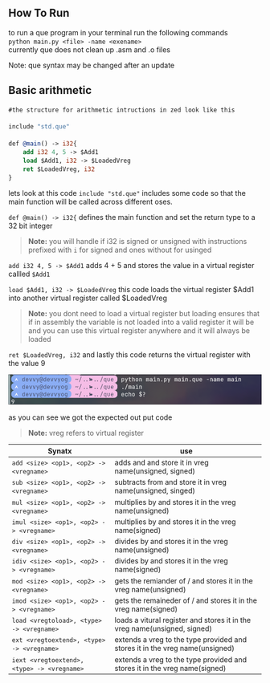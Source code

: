 ## How To Run
to run a que program in your terminal run the following commands   
`python main.py <file> -name <exename>`  
currently que does not clean up .asm and .o files  
  
Note: que syntax may be changed after an update 

## Basic arithmetic 
```llvm
#the structure for arithmetic intructions in zed look like this

include "std.que"

def @main() -> i32{
    add i32 4, 5 -> $Add1
    load $Add1, i32 -> $LoadedVreg
    ret $LoadedVreg, i32
}
```
lets look at this code `include "std.que"` includes some code so that the main function will be called across different oses. 

`def @main() -> i32{` defines the main function and set the return type to a 32 bit integer   

> **Note:** you will handle if i32 is signed or unsigned with instructions prefixed with `i` for signed and ones without for usinged 

`add i32 4, 5 -> $Add1` adds 4 + 5 and stores the value in a virtual register callled `$Add1` 

`load $Add1, i32 -> $LoadedVreg` this code loads the virtual register $Add1 into another virtual register called $LoadedVreg

> **Note:** you dont need to load a virtual register but loading ensures that if in assembly the variable is not loaded into a valid register it will be and you can use this virtual register anywhere and it will always be loaded 

`ret $LoadedVreg, i32` and lastly this code returns the virtual register with the value 9 

![Alt Text](/Docs/2025-03-23-212603_hyprshot.png)

as you can see we got the expected out put code

> **Note:** vreg refers to virtual register


|Synatx|use|
|-------|-------|
|`add <size> <op1>, <op2> -> <vregname>`|adds <op1> and <op2> and store it in vreg name(unsigned, signed)|
|`sub <size> <op1>, <op2> -> <vregname>`|subtracts <op2> from <op1> and store it in vreg name(unsigned, singed)|
|`mul <size> <op1>, <op2> -> <vregname>`|multiplies <op1> by <op2> and stores it in the vreg name(unsigned)|
|`imul <size> <op1>, <op2> -> <vregname>`|multiplies <op1> by <op2> and stores it in the vreg name(signed)|
|`div <size> <op1>, <op2> -> <vregname>`|divides <op1> by <op2> and stores it in the vreg name(unsigned)|
|`idiv <size> <op1>, <op2> -> <vregname>`|divides <op1> by <op2> and stores it in the vreg name(signed)|
|`mod <size> <op1>, <op2> -> <vregname>`|gets the remiander of <op1> / <op2> and stores it in the vreg name(unsigned)|
|`imod <size> <op1>, <op2> -> <vregname>`|gets the remaineder of <op1> / <op2> and stores it in the vreg name(signed)|
|`load <vregtoload>, <type> -> <vregname>`|loads a vitural register and stores it in the vreg name(unsigned, signed)|
|`ext <vregtoextend>, <type> -> <vregname>`|extends a vreg to the type provided and stores it in the vreg name(unsigned)|
|`iext <vregtoextend>, <type> -> <vregname>`|extends a vreg to the type provided and stores it in the vreg name(signed)|

